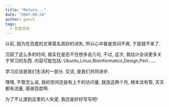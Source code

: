 ```yaml
---
title: "Return..."
date: "2007-09-24"
author: gaoch
tags:
  - 百度空间
---
```


以前, 因为在百度的文章莫名其妙的消失, 所以心中甚是苦闷不爽,
于是就不来了.  
  
沉寂了这么多的时间, 我实在是忍不住想多说几句, 不过, 这次,
我估计会谈更多关于学习的东西. 内容可能包括:
Ubuntu,Linux,Bioinformatics,Design,Perl……  
  
学习应该是我们生活的一部分. 交流, 是我们共同进步.  
  
嘿嘿, 不管怎么说, 我的空间还是有上千的访问量, 就连这两个月, 根本没有管,
天天都有流量, 感谢百度啊.  
  
为了不让渡到这里的人失望, 我还是好好写写吧!
